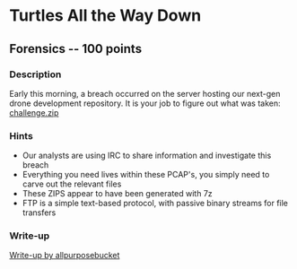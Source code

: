 # Turtles All the Way Down

## Forensics -- 100 points

### Description

Early this morning, a breach occurred on the server hosting our next-gen drone development repository. It is your job to figure out what was taken: [challenge.zip](./challenge.zip)

### Hints

* Our analysts are using IRC to share information and investigate this breach
* Everything you need lives within these PCAP's, you simply need to carve out the relevant files
* These ZIPS appear to have been generated with 7z
* FTP is a simple text-based protocol, with passive binary streams for file transfers


### Write-up

[Write-up by allpurposebucket](https://github.com/allpurposebucket/CTF-Writeups/blob/master/ACICTF/turtles-all-the-way-down.md)
